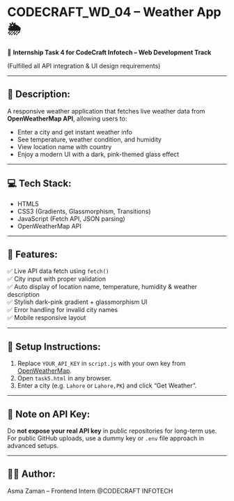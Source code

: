 # CODECRAFT_WD_04 – Weather App 🌦

📍 **Internship Task 4 for CodeCraft Infotech – Web Development Track**

(Fulfilled all API integration & UI design requirements)

---

## 🔧 Description:

A responsive weather application that fetches live weather data from **OpenWeatherMap API**, allowing users to:
- Enter a city and get instant weather info
- See temperature, weather condition, and humidity
- View location name with country
- Enjoy a modern UI with a dark, pink-themed glass effect

---

## 💻 Tech Stack:

- HTML5  
- CSS3 (Gradients, Glassmorphism, Transitions)  
- JavaScript (Fetch API, JSON parsing)  
- OpenWeatherMap API

---

## 🎯 Features:

✅ Live API data fetch using `fetch()`  
✅ City input with proper validation  
✅ Auto display of location name, temperature, humidity & weather description  
✅ Stylish dark-pink gradient + glassmorphism UI  
✅ Error handling for invalid city names  
✅ Mobile responsive layout  

---

## 🚀 Setup Instructions:

1. Replace `YOUR_API_KEY` in `script.js` with your own key from [OpenWeatherMap](https://openweathermap.org/api).
2. Open `task5.html` in any browser.
3. Enter a city (e.g. `Lahore` or `Lahore,PK`) and click “Get Weather”.

---

## 🔐 Note on API Key:

Do **not expose your real API key** in public repositories for long-term use. For public GitHub uploads, use a dummy key or `.env` file approach in advanced setups.

---

## 👩‍💻 Author:

Asma Zaman – Frontend Intern @CODECRAFT INFOTECH
